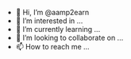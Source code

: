 - 👋 Hi, I’m @aamp2earn
- 👀 I’m interested in ...
- 🌱 I’m currently learning ...
- 💞️ I’m looking to collaborate on ...
- 📫 How to reach me ...

<!---
aamp2earn/aamp2earn is a ✨ special ✨ repository because its `README.md` (this file) appears on your GitHub profile.
You can click the Preview link to take a look at your changes.
--->
